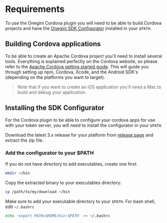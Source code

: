 # Requirements

To use the Onegini Cordova plugin you will need to be able to build Cordova projects and have the [Onegini SDK Configurator](https://github.com/Onegini/onegini-sdk-configurator) installed in your `$PATH`.

## Building Cordova applications
To be able to create an Apache Cordova project you'll need to install several tools. Everything is explained perfectly on the Cordova website, so please refer to the [Apache Cordova getting started guide](https://cordova.apache.org/#getstarted). This will guide you through setting up npm, Cordova, Xcode, and the Android SDK's (depending on the platforms you want to target).

> Note that if you want to create an iOS application you'll need a Mac to build and debug your application.

## Installing the SDK Configurator

For the Cordova plugin to be able to configure your cordova apps for use with your token server, you will need to install the configurator in your `$PATH`.

Download the latest 3.x release for your platform from [release page](https://github.com/Onegini/onegini-sdk-configurator/releases) and extract the zip file.

### Add the configurator to your $PATH

If you do not have directory to add executables, create one first:
```sh
mkdir ~/bin
```

Copy the extracted binary to your executables directory:
```sh
cp /path/to/my/download ~/bin
```

Make sure to add your executable directory to your `$PATH`. For bash shell, edit `~/.bashrc`
```sh
echo 'export PATH=$HOME/bin:$PATH' >> ~/.bashrc
```